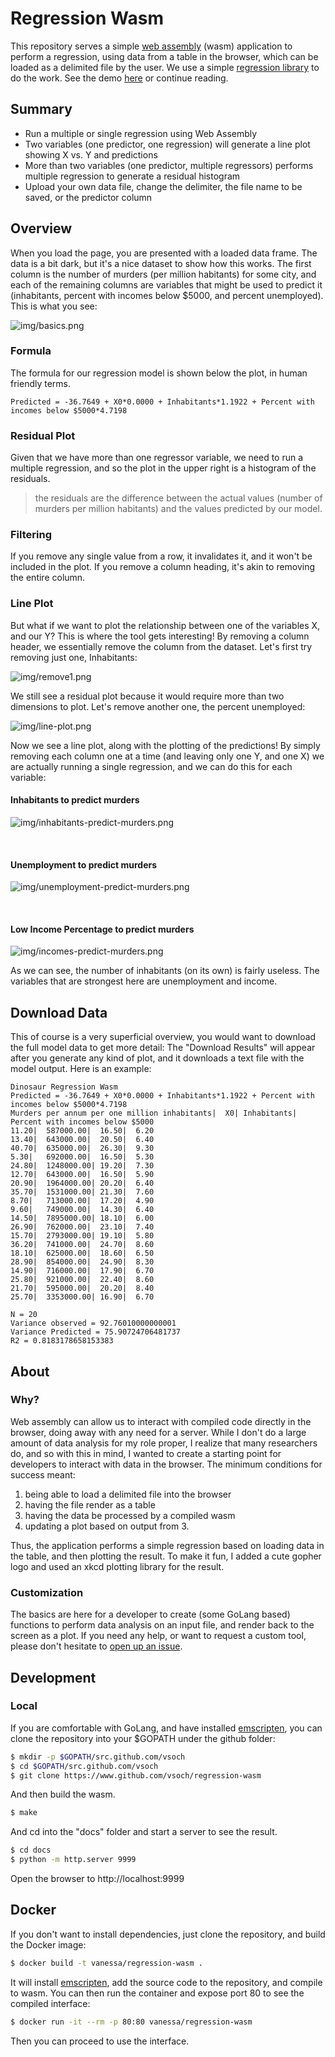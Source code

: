 # Regression Wasm

This repository serves a simple [web assembly](https://webassembly.org/) (wasm) application 
to perform a regression, using data from a table in the browser, which can be loaded as a delimited file
by the user. We use a simple [regression library](https://github.com/sajari/regression) to do
the work. See the demo [here](https://vsoch.github.io/regression-wasm/) or continue reading.

## Summary

 - Run a multiple or single regression using Web Assembly
 - Two variables (one predictor, one regression) will generate a line plot showing X vs. Y and predictions
 - More than two variables (one predictor, multiple regressors) performs multiple regression to generate a residual histogram
 - Upload your own data file, change the delimiter, the file name to be saved, or the predictor column

## Overview

When you load the page, you are presented with a loaded data frame. The data is a bit dark,
but it's a nice dataset to show how this works. The first column is the number of murders (per
million habitants) for some city, and each of the remaining columns are variables that might
be used to predict it (inhabitants, percent with incomes below $5000, and percent unemployed).
This is what you see:

![img/basics.png](img/basics.png)

### Formula

The formula for our regression model is shown below the plot, in human friendly terms.

```
Predicted = -36.7649 + X0*0.0000 + Inhabitants*1.1922 + Percent with incomes below $5000*4.7198
```

### Residual Plot

Given that we have more than one regressor variable, we need to run a multiple regression,
and so the plot in the upper right is a histogram of the residuals.

 > the residuals are the difference between the actual values (number of murders per million habitants) and the values predicted by our model.

### Filtering

If you remove any single value from a row, it invalidates it, and it won't be included
in the plot. If you remove a column heading, it's akin to removing the entire column.

### Line Plot

But what if we want to plot the relationship between one of the variables X, and our Y?
This is where the tool gets interesting! By removing a column header, we essentially
remove the column from the dataset. Let's first try removing just one, Inhabitants:

![img/remove1.png](img/remove1.png)


We still see a residual plot because it would require more than two dimensions to plot.
Let's remove another one, the percent unemployed:

![img/line-plot.png](img/line-plot.png)

Now we see a line plot, along with the plotting of the predictions! By simply removing
each column one at a time (and leaving only one Y, and one X) we are actually running
a single regression, and we can do this for each variable:

#### Inhabitants to predict murders

![img/inhabitants-predict-murders.png](img/inhabitants-predict-murders.png)

<br>

#### Unemployment to predict murders

![img/unemployment-predict-murders.png](img/unemployment-predict-murders.png)

<br>

#### Low Income Percentage to predict murders

![img/incomes-predict-murders.png](img/incomes-predict-murders.png)


As we can see, the number of inhabitants (on its own) is fairly useless. The variables
that are strongest here are unemployment and income. 

## Download Data

This of course is a very superficial overview, you would want to download the full model data to get more detail:
The "Download Results" will appear after you generate any kind of plot, and it downloads
a text file with the model output. Here is an example:

```
Dinosaur Regression Wasm
Predicted = -36.7649 + X0*0.0000 + Inhabitants*1.1922 + Percent with incomes below $5000*4.7198
Murders per annum per one million inhabitants|	X0|	Inhabitants|	Percent with incomes below $5000
11.20|	587000.00|	16.50|	6.20
13.40|	643000.00|	20.50|	6.40
40.70|	635000.00|	26.30|	9.30
5.30|	692000.00|	16.50|	5.30
24.80|	1248000.00|	19.20|	7.30
12.70|	643000.00|	16.50|	5.90
20.90|	1964000.00|	20.20|	6.40
35.70|	1531000.00|	21.30|	7.60
8.70|	713000.00|	17.20|	4.90
9.60|	749000.00|	14.30|	6.40
14.50|	7895000.00|	18.10|	6.00
26.90|	762000.00|	23.10|	7.40
15.70|	2793000.00|	19.10|	5.80
36.20|	741000.00|	24.70|	8.60
18.10|	625000.00|	18.60|	6.50
28.90|	854000.00|	24.90|	8.30
14.90|	716000.00|	17.90|	6.70
25.80|	921000.00|	22.40|	8.60
21.70|	595000.00|	20.20|	8.40
25.70|	3353000.00|	16.90|	6.70

N = 20
Variance observed = 92.76010000000001
Variance Predicted = 75.90724706481737
R2 = 0.8183178658153383
```

## About

### Why?

Web assembly can allow us to interact with compiled code directly in the browser,
doing away with any need for a server. While I don't do a large amount of data analysis
for my role proper, I realize that many researchers do, and so with this in mind, 
I wanted to create a starting point for developers to interact with data in the browser.
The minimum conditions for success meant:

 1. being able to load a delimited file into the browser
 2. having the file render as a table
 3. having the data be processed by a compiled wasm
 4. updating a plot based on output from 3.

Thus, the application performs a simple regression based on loading data in the table,
and then plotting the result. To make it fun, I added a cute gopher logo and used an xkcd
plotting library for the result.

### Customization

The basics are here for a developer to create (some GoLang based) functions to
perform data analysis on an input file, and render back to the screen as a plot.
If you need any help, or want to request a custom tool, please don't hesitate to
[open up an issue](https://www.github.com/vsoch/regression-wasm/issues).

## Development

### Local

If you are comfortable with GoLang, and have installed [emscripten](https://emscripten.org), 
you can clone the repository into your $GOPATH under the github folder:

```bash
$ mkdir -p $GOPATH/src.github.com/vsoch
$ cd $GOPATH/src.github.com/vsoch
$ git clone https://www.github.com/vsoch/regression-wasm
```

And then build the wasm.

```bash
$ make
```

And cd into the "docs" folder and start a server to see the result.

```bash
$ cd docs
$ python -m http.server 9999
```

Open the browser to http://localhost:9999


## Docker

If you don't want to install dependencies, just clone the repository, and
build the Docker image:

```bash
$ docker build -t vanessa/regression-wasm .
```

It will install [emscripten](https://emscripten.org/docs/getting_started/FAQ.html),
add the source code to the repository, and compile to wasm. You can then
run the container and expose port 80 to see the compiled interface:

```bash
$ docker run -it --rm -p 80:80 vanessa/regression-wasm
``` 

Then you can proceed to use the interface.
